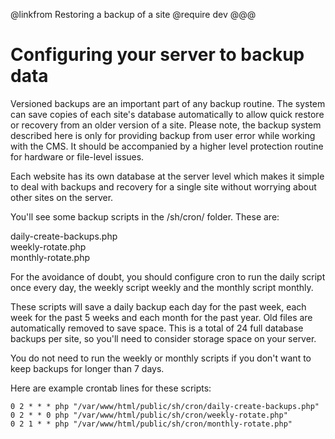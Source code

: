 @linkfrom Restoring a backup of a site
@require dev
@@@
# Configuring your server to backup data

Versioned backups are an important part of any backup routine. The system can save copies of each site's database automatically to allow quick restore or recovery from an older version of a site. Please note, the backup system described here is only for providing backup from user error while working with the CMS. It should be accompanied by a higher level protection routine for hardware or file-level issues. 

Each website has its own database at the server level which makes it simple to deal with backups and recovery for a single site without worrying about other sites on the server. 

You'll see some backup scripts in the /sh/cron/ folder. These are:

daily-create-backups.php  
weekly-rotate.php  
monthly-rotate.php  

For the avoidance of doubt, you should configure cron to run the daily script once every day, the weekly script weekly and the monthly script monthly. 

These scripts will save a daily backup each day for the past week, each week for the past 5 weeks and each month for the past year. Old files are automatically removed to save space. This is a total of 24 full database backups per site, so you'll need to consider storage space on your server. 

You do not need to run the weekly or monthly scripts if you don't want to keep backups for longer than 7 days.

Here are example crontab lines for these scripts:

```
0 2 * * * php "/var/www/html/public/sh/cron/daily-create-backups.php"
0 2 * * 0 php "/var/www/html/public/sh/cron/weekly-rotate.php"
0 2 1 * * php "/var/www/html/public/sh/cron/monthly-rotate.php"
```

